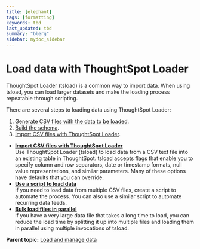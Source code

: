 ```yaml
---
title: [elephant]
tags: [formatting]
keywords: tbd
last_updated: tbd
summary: "blerg"
sidebar: mydoc_sidebar
---
```

# Load data with ThoughtSpot Loader

ThoughtSpot Loader \(tsload\) is a common way to import data. When using tsload, you can load larger datasets and make the loading process repeatable through scripting.

There are several steps to loading data using ThoughtSpot Loader:

1.   [Generate CSV files with the data to be loaded](generate_flat_file.html#). 
2.   [Build the schema](create_schema.html). 
3.   [Import CSV files with ThoughtSpot Loader](use_data_importer.html#). 

-   **[Import CSV files with ThoughtSpot Loader](../../admin/loading/use_data_importer.html)**  
Use ThoughtSpot Loader \(tsload\) to load data from a CSV text file into an existing table in ThoughtSpot. tsload accepts flags that enable you to specify column and row separators, date or timestamp formats, null value representations, and similar parameters. Many of these options have defaults that you can override.
-   **[Use a script to load data](../../admin/loading/load_with_script.html)**  
If you need to load data from multiple CSV files, create a script to automate the process. You can also use a similar script to automate recurring data feeds.
-   **[Bulk load files in parallel](../../admin/loading/parallel_tsload.html)**  
If you have a very large data file that takes a long time to load, you can reduce the load time by splitting it up into multiple files and loading them in parallel using multiple invocations of tsload.

**Parent topic:** [Load and manage data](../../admin/loading/loading_intro.html)

